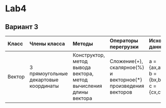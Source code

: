 # Lab4
## Вариант 3
| Класс | Члены класса | Методы | Операторы перегрузки | Исходные данные |Результаты|
|:---------|:---------|:---------|:---------|:---------|:---------:|
| Вектор | 3 прямоугольные декартовые координаты |Конструктор, метод вывода вектора, метод вычисления длины вектора | Сложение(+), скалярное(%) и векторное(*) произведения векторов | a = {ax,ay,az},<br> b = {bx,by,bz},<br> c ={cx,cy,cz}|r=(a+b)%c,<br>t=(a+c)*c,<br>Найти длины исходных и результирующего векторов|
